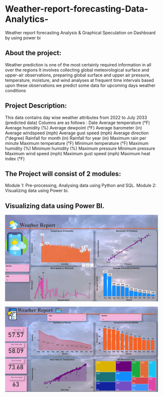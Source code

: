 # Weather-report-forecasting-Data-Analytics-
Weather report forecasting Analysis &amp; Graphical Speculation on Dashboard by using power bi 
## About the project:
Weather prediction is one of the most certainly required information in all over the regions
It involves collecting global meteorological surface and upper-air observations, preparing global surface and upper air pressure, temperature, moisture, and wind analyses at frequent time intervals based upon these observations we predict some data for upcoming days weather conditions

## Project Description: 

This data contains day wise weather attributes from 2022 to July 2033 (predicted data)
Columns are as follows :
Date
Average temperature (°F)
Average humidity (%)
Average dewpoint (°F)
Average barometer (in)
Average windspeed (mph)
Average gust speed (mph)
Average direction (°degree)
Rainfall for month (in)
Rainfall for year (in)
Maximum rain per minute
Maximum temperature (°F)
Minimum temperature (°F)
Maximum humidity (%)
Minimum humidity (%)
Maximum pressure
Minimum pressure
Maximum wind speed (mph)
Maximum gust speed (mph)
Maximum heat index (°F)

## The Project will consist of 2 modules:
Module 1: Pre-processing, Analysing data using Python and SQL.
Module 2: Visualizing data using Power bi.

## Visualizing data using Power BI.

<p align="center">
    <img src="Screenshot (55).png" width="750">
</p>

<p align="center">
    <img src="Screenshot (56).png" width="750">
</p>



